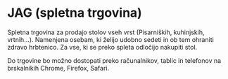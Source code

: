 
JAG (spletna trgovina)
======================

Spletna trgovina za prodajo stolov vseh vrst (Pisarniških, kuhinjskih, vrtnih...).
Namenjena osebam, ki želijo udobno sedeti in ob tem ohraniti zdravo hrbtenico. Za vse, ki se preko spleta odločijo nakupiti stol.

Do trgovine bo možno dostopati preko računalnikov, tablic in telefonov na brskalnikih Chrome, Firefox, Safari.




